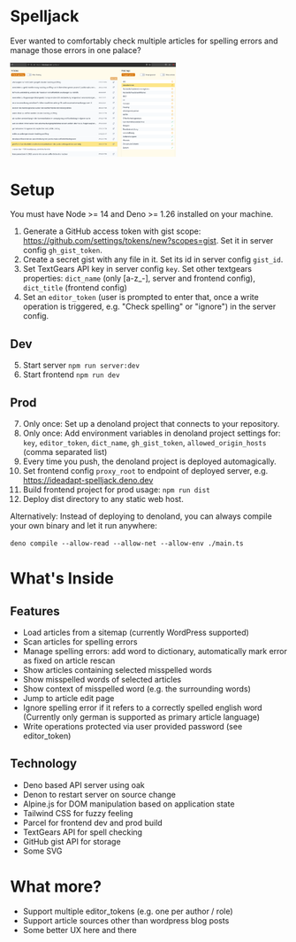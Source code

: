 # Spelljack

Ever wanted to comfortably check multiple articles for spelling errors and manage those errors in one palace?

<img src="https://github.com/ideadapt/spelljack/raw/main/doc/screenshot.png" width="300">

# Setup

You must have Node >= 14 and Deno >= 1.26 installed on your machine.

1. Generate a GitHub access token with gist scope: https://github.com/settings/tokens/new?scopes=gist.
   Set it in server config `gh_gist_token`.
2. Create a secret gist with any file in it. Set its id in server config `gist_id`.
3. Set TextGears API key in server config `key`. Set other textgears properties: 
   `dict_name` (only [a-z_-], server and frontend config), `dict_title` (frontend config)
4. Set an `editor_token` (user is prompted to enter that, once a write operation is triggered, e.g. "Check spelling" or "ignore") in the server config.

## Dev

5. Start server `npm run server:dev`
6. Start frontend `npm run dev`

## Prod

7. Only once: Set up a denoland project that connects to your repository. 
8. Only once: Add environment variables in denoland project settings for: 
   `key`, `editor_token`, `dict_name`, `gh_gist_token`, `allowed_origin_hosts` (comma separated list)
9. Every time you push, the denoland project is deployed automagically.
10. Set frontend config `proxy_root` to endpoint of deployed server, e.g. https://ideadapt-spelljack.deno.dev
11. Build frontend project for prod usage: `npm run dist`
12. Deploy dist directory to any static web host.

Alternatively: Instead of deploying to denoland, you can always compile your own binary and let it run anywhere:

`deno compile --allow-read --allow-net --allow-env ./main.ts`


# What's Inside

## Features

- Load articles from a sitemap (currently WordPress supported)
- Scan articles for spelling errors
- Manage spelling errors: add word to dictionary, automatically mark error as fixed on article rescan
- Show articles containing selected misspelled words
- Show misspelled words of selected articles
- Show context of misspelled word (e.g. the surrounding words)
- Jump to article edit page
- Ignore spelling error if it refers to a correctly spelled english word (Currently only german is supported as primary article language)
- Write operations protected via user provided password (see editor_token)

## Technology

- Deno based API server using oak
- Denon to restart server on source change
- Alpine.js for DOM manipulation based on application state
- Tailwind CSS for fuzzy feeling
- Parcel for frontend dev and prod build
- TextGears API for spell checking
- GitHub gist API for storage
- Some SVG


# What more?

- Support multiple editor_tokens (e.g. one per author / role)
- Support article sources other than wordpress blog posts
- Some better UX here and there